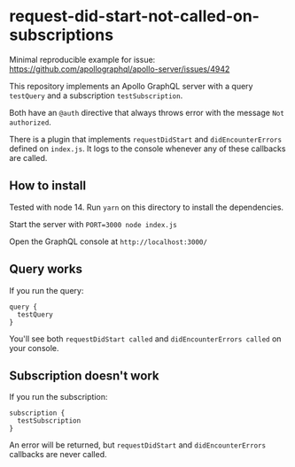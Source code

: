 # request-did-start-not-called-on-subscriptions

Minimal reproducible example for issue: https://github.com/apollographql/apollo-server/issues/4942

This repository implements an Apollo GraphQL server with a query `testQuery` and a subscription `testSubscription`.

Both have an `@auth` directive that always throws error with the message `Not authorized`.

There is a plugin that implements `requestDidStart` and `didEncounterErrors` defined on `index.js`. It logs to the console
whenever any of these callbacks are called.

## How to install

Tested with node 14. Run `yarn` on this directory to install the dependencies.

Start the server with `PORT=3000 node index.js`

Open the GraphQL console at `http://localhost:3000/`

## Query works

If you run the query:

```
query {
  testQuery
}
```

You'll see both `requestDidStart called` and `didEncounterErrors called` on your console.

## Subscription doesn't work

If you run the subscription:

```
subscription {
  testSubscription
}
```

An error will be returned, but `requestDidStart` and `didEncounterErrors` callbacks are never called.